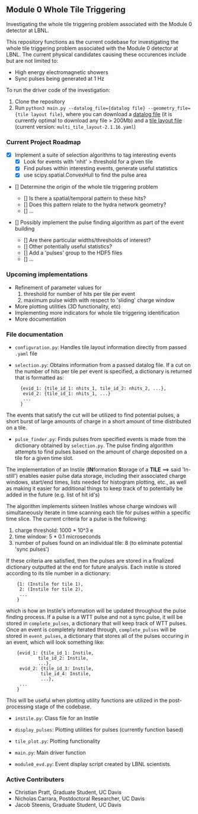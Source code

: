 ## Module 0 Whole Tile Triggering ##

Investigating the whole tile triggering problem associated with the Module 0 detector at LBNL.

This repository functions as the current codebase for investigating the whole tile triggering problem associated with the Module 0 detector at LBNL. The current physical candidates causing these occurences include but are not limited to: 

* High energy electromagnetic showers
* Sync pulses being generated at 1 Hz

To run the driver code of the investigation:

1. Clone the repository
2. Run `python3 main.py --datalog_file={datalog file} --geometry_file={tile layout file}`, where you can download a [datalog file](https://portal.nersc.gov/project/dune/data/Module0/TPC1+2/dataRuns/evdData/) (it is currently optimal to download any file > 200Mb) and a [tile layout file](https://portal.nersc.gov/project/dune/data/Module0/) (current version: `multi_tile_layout-2.1.16.yaml`)

### Current Project Roadmap ###

- [X] Implement a suite of selection algorithms to tag interesting events
    - [X] Look for events with 'nhit' > threshold for a given tile
    - [X] Find pulses within interesting events, generate useful statistics
    - [X] use scipy.spatial.ConvexHull to find the pulse area

- [] Determine the origin of the whole tile triggering problem
    - [] Is there a spatial/temporal pattern to these hits?
    - [] Does this pattern relate to the hydra network geometry?
    - [] ...

- [] Possibly implement the pulse finding algorithm as part of the event building
    - [] Are there particular widths/thresholds of interest?
    - [] Other potentially useful statistics? 
    - [] Add a 'pulses' group to the HDF5 files
    - [] ...

### Upcoming implementations ###

* Refinement of parameter values for
    1. threshold for number of hits per tile per event
    2. maximum pulse width with respect to 'sliding' charge window
* More plotting utilities (3D functionality, etc)
* Implementing more indicators for whole tile triggering identification
* More documentation

### File documentation ###

- `configuration.py`: Handles tile layout information directly from passed `.yaml` file 

- `selection.py`: Obtains information from a passed datalog file. If a cut on the number of hits per tile per event is specified, a dictionary is returned that is formatted as:
  ```
    {evid_1: {tile_id_1: nhits_1, tile_id_2: nhits_2, ...},
     evid_2: {tile_id_1: nhits_1, ...}
     ...
    }
    ```
The events that satisfy the cut will be utilized to find potential pulses, a short burst of large amounts of charge in a short amount of time distributed on a tile. 

- `pulse_finder.py`: Finds pulses from specified events is made from the dictionary obtained by `selection.py`. The pulse finding algorithm attempts to find pulses based on the amount of charge deposited on a tile for a given time slot. 

The implementation of an Instile (**IN**formation **S**torage of a **TILE** ==> said 'In-still') enables easier pulse data storage, including their associated charge windows, start/end times, lists needed for histogram plotting, etc., as well as making it easier for additional things to keep track of to potentially be added in the future (e.g. list of hit id's) 

The algorithm implements sixteen Instiles whose charge windows will simultaneously iterate in time scanning each tile for pulses within a specific time slice. The current criteria for a pulse is the following:

1. charge threshold: 1000 * 10^3 e
2. time window: 5 * 0.1 microseconds
3. number of pulses found on an individual tile: 8 (to eliminate potential 'sync pulses')

If these criteria are satisfied, then the pulses are stored in a finalized dictionary outputted at the end for future analysis. Each instile is stored according to its tile number in a dictionary:
```
    {1: (Instile for tile 1),
     2: (Instile for tile 2),
     ...
    }
```
which is how an Instile's information will be updated throughout the pulse finding process. If a pulse is a WTT pulse and not a sync pulse, it will be stored in `complete_pulses`, a dictionary that will keep track of WTT pulses. Once an event is completely iterated through, `complete_pulses` will be stored in `event_pulses`, a dictionary that stores all of the pulses occuring in an event, which will look something like:

```
    {evid_1: {tile_id_1: Instile,
            tile_id_2: Instile,
            ...},
     evid_2: {tile_id_3: Instile,
             tile_id_4: Instile,
             ...},
     ...
    }
```
This will be useful when plotting utility functions are utilized in the post-processing stage of the codebase.

- `instile.py`: Class file for an Instile

- `display_pulses`: Plotting utilities for pulses (currently function based)

- `tile_plot.py`: Plotting functionality

- `main.py`: Main driver function 

- `module0_evd.py`: Event display script created by LBNL scientists.

### Active Contributers ###

* Christian Pratt, Graduate Student, UC Davis
* Nicholas Carrara, Postdoctoral Researcher, UC Davis
* Jacob Steenis, Graduate Student, UC Davis
